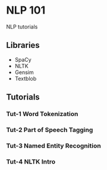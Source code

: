 # NLP 101
NLP tutorials 

## Libraries 
* SpaCy
* NLTK
* Gensim
* Textblob



## Tutorials

### Tut-1 Word Tokenization

### Tut-2 Part of Speech Tagging

### Tut-3 Named Entity Recognition

### Tut-4 NLTK Intro